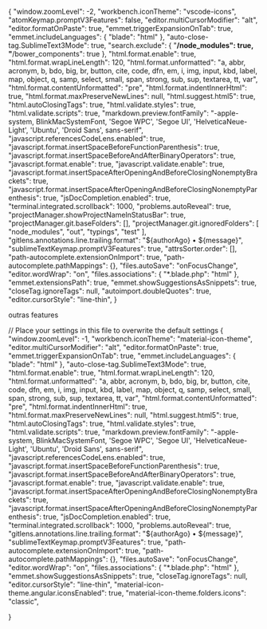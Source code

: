 {
    "window.zoomLevel": -2,
    "workbench.iconTheme": "vscode-icons",
    "atomKeymap.promptV3Features": false,
    "editor.multiCursorModifier": "alt",
    "editor.formatOnPaste": true,
    "emmet.triggerExpansionOnTab": true,
    "emmet.includeLanguages": {
        "blade": "html"
    },
    "auto-close-tag.SublimeText3Mode": true,
    "search.exclude": {
        "**/node_modules": true,
        "**/bower_components": true
    },
    "html.format.enable": true,
    "html.format.wrapLineLength": 120,
    "html.format.unformatted": "a, abbr, acronym, b, bdo, big, br, button, cite, code, dfn, em, i, img, input, kbd, label, map, object, q, samp, select, small, span, strong, sub, sup, textarea, tt, var",
    "html.format.contentUnformatted": "pre",
    "html.format.indentInnerHtml": true,
    "html.format.maxPreserveNewLines": null,
    "html.suggest.html5": true,
    "html.autoClosingTags": true,
    "html.validate.styles": true,
    "html.validate.scripts": true,
    "markdown.preview.fontFamily": "-apple-system, BlinkMacSystemFont, 'Segoe WPC', 'Segoe UI', 'HelveticaNeue-Light', 'Ubuntu', 'Droid Sans', sans-serif",
    "javascript.referencesCodeLens.enabled": true,
    "javascript.format.insertSpaceBeforeFunctionParenthesis": true,
    "javascript.format.insertSpaceBeforeAndAfterBinaryOperators": true,
    "javascript.format.enable": true,
    "javascript.validate.enable": true,
    "javascript.format.insertSpaceAfterOpeningAndBeforeClosingNonemptyBrackets": true,
    "javascript.format.insertSpaceAfterOpeningAndBeforeClosingNonemptyParenthesis": true,
    "jsDocCompletion.enabled": true,
    "terminal.integrated.scrollback": 1000,
    "problems.autoReveal": true,
    "projectManager.showProjectNameInStatusBar": true,
    "projectManager.git.baseFolders": [],
    "projectManager.git.ignoredFolders": [
        "node_modules",
        "out",
        "typings",
        "test"
    ],
    "gitlens.annotations.line.trailing.format": "${authorAgo} • ${message}",
    "sublimeTextKeymap.promptV3Features": true,
    "attrsSorter.order": [],
    "path-autocomplete.extensionOnImport": true,
    "path-autocomplete.pathMappings": {},
    "files.autoSave": "onFocusChange",
    "editor.wordWrap": "on",
    "files.associations": {
        "*.blade.php": "html"
    },
    "emmet.extensionsPath": true,
    "emmet.showSuggestionsAsSnippets": true,
    "closeTag.ignoreTags": null,
    "autoimport.doubleQuotes": true,
    "editor.cursorStyle": "line-thin",
}


outras features

// Place your settings in this file to overwrite the default settings
{
    "window.zoomLevel": -1,
    "workbench.iconTheme": "material-icon-theme",
    "editor.multiCursorModifier": "alt",
    "editor.formatOnPaste": true,
    "emmet.triggerExpansionOnTab": true,
    "emmet.includeLanguages": { "blade": "html" },
    "auto-close-tag.SublimeText3Mode": true,
    "html.format.enable": true,
    "html.format.wrapLineLength": 120,
    "html.format.unformatted": "a, abbr, acronym, b, bdo, big, br, button, cite, code, dfn, em, i, img, input, kbd, label, map, object, q, samp, select, small, span, strong, sub, sup, textarea, tt, var",
    "html.format.contentUnformatted": "pre",
    "html.format.indentInnerHtml": true,
    "html.format.maxPreserveNewLines": null,
    "html.suggest.html5": true,
    "html.autoClosingTags": true,
    "html.validate.styles": true,
    "html.validate.scripts": true,
    "markdown.preview.fontFamily": "-apple-system, BlinkMacSystemFont, 'Segoe WPC', 'Segoe UI', 'HelveticaNeue-Light', 'Ubuntu', 'Droid Sans', sans-serif",
    "javascript.referencesCodeLens.enabled": true,
    "javascript.format.insertSpaceBeforeFunctionParenthesis": true,
    "javascript.format.insertSpaceBeforeAndAfterBinaryOperators": true,
    "javascript.format.enable": true,
    "javascript.validate.enable": true,
    "javascript.format.insertSpaceAfterOpeningAndBeforeClosingNonemptyBrackets": true,
    "javascript.format.insertSpaceAfterOpeningAndBeforeClosingNonemptyParenthesis": true,
    "jsDocCompletion.enabled": true,
    "terminal.integrated.scrollback": 1000,
    "problems.autoReveal": true,
    "gitlens.annotations.line.trailing.format": "${authorAgo} • ${message}",
    "sublimeTextKeymap.promptV3Features": true,
    "path-autocomplete.extensionOnImport": true,
    "path-autocomplete.pathMappings": {},
    "files.autoSave": "onFocusChange",
    "editor.wordWrap": "on",
    "files.associations": { "*.blade.php": "html" },
    "emmet.showSuggestionsAsSnippets": true,
    "closeTag.ignoreTags": null,
    "editor.cursorStyle": "line-thin",
    "material-icon-theme.angular.iconsEnabled": true,
    "material-icon-theme.folders.icons": "classic",

}
